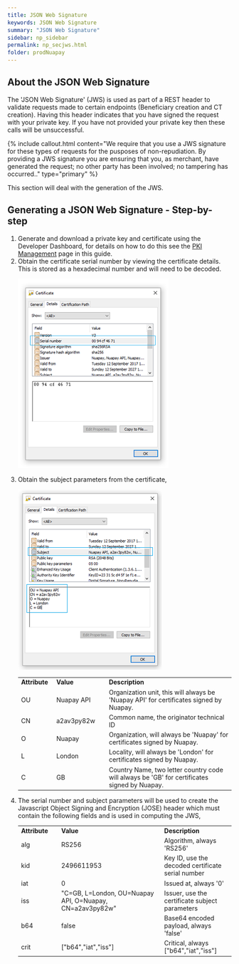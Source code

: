 ```yaml
---
title: JSON Web Signature
keywords: JSON Web Signature
summary: "JSON Web Signature"
sidebar: np_sidebar
permalink: np_secjws.html
folder: prodNuapay
---
```


## About the JSON Web Signature

The 'JSON Web Signature' (JWS) is used as part of a REST header to validate requests made to certain endpoints (Beneficiary creation and CT creation). Having this header indicates that you have signed the request with your private key. If you have not provided your private key then these calls will be unsuccessful. 

{% include callout.html content="We require that you use a JWS signature for these types of requests for the pusposes of non-repudiation. By providing a JWS signature you are ensuring that you, as merchant, have generated the request; no other party has been involved; no tampering has occurred.." type="primary" %} 


This section will deal with the generation of the JWS.

## Generating a JSON Web Signature - Step-by-step

<ol>
	<li value="1">Generate and download a private key and certificate using the Developer Dashboard, for details on how to do this see the <a href="np_secpkidevdashboard.html">PKI Management</a> page in this guide.</li>
	<li value="2">Obtain the certificate serial number by viewing the certificate details. This is stored as a hexadecimal number and will need to be decoded.</li>
	<p>
		<img src="images/ViewCertificate.png" />
	</p>
	<li value="3">Obtain the subject parameters from the certificate,</li>
	<p>
		<img src="images/viewCertificate2.PNG" />
	</p>
	<table style="width: 100%;mc-table-style: url('Resources/TableStyles/Simple.css');" class="TableStyle-Simple" cellspacing="0">
		<col style="width: 101px;" class="TableStyle-Simple-Column-Column1" />
		<col style="width: 198px;" class="TableStyle-Simple-Column-Column1" />
		<col style="width: 1140px;" class="TableStyle-Simple-Column-Column1" />
		<tbody>
			<tr>
				<td>
					<b>Attribute</b>
				</td>
				<td>
					<b>Value</b>
				</td>
				<td>
					<b>Description</b>
				</td>
			</tr>
			<tr>
				<td>OU</td>
				<td>Nuapay API</td>
				<td>Organization unit, this will always be 'Nuapay API' for certificates signed by Nuapay.</td>
			</tr>
			<tr>
				<td>CN</td>
				<td>a2av3py82w</td>
				<td>Common name, the originator technical ID</td>
			</tr>
			<tr>
				<td>O</td>
				<td>Nuapay</td>
				<td>Organization, will always be 'Nuapay' for certificates signed by Nuapay.</td>
			</tr>
			<tr>
				<td>L</td>
				<td>London</td>
				<td>Locality, will always be 'London' for certificates signed by Nuapay.</td>
			</tr>
			<tr>
				<td>C</td>
				<td>GB</td>
				<td>Country Name, two letter country code will always be 'GB' for certificates signed by Nuapay.</td>
			</tr>
		</tbody>
	</table>
	<li value="4">The serial number and subject parameters will be used to create the Javascript Object Signing and Encryption (JOSE) header which must contain the following fields and is used in computing the JWS,</li>
	<table style="width" cellspacing="0">
		<col style="width: 103px;"  />
		<col style="width: 308px;" />
		<col style="width: 33%;"  />
		<tbody>
			<tr>
				<td>
					<b>Attribute</b>
				</td>
				<td>
					<b>Value</b>
				</td>
				<td>
					<b>Description</b>
				</td>
			</tr>
			<tr>
				<td>alg</td>
				<td>RS256</td>
				<td>Algorithm, always 'RS256'</td>
			</tr>
			<tr>
				<td>kid</td>
				<td>2496611953</td>
				<td>Key&#160;ID, use the decoded certificate serial number</td>
			</tr>
			<tr>
				<td>iat</td>
				<td>0</td>
				<td>Issued at, always '0'</td>
			</tr>
			<tr>
				<td>iss</td>
				<td>"C=GB, L=London, OU=Nuapay API, O=Nuapay, CN=a2av3py82w"</td>
				<td>Issuer, use the certificate subject parameters</td>
			</tr>
			<tr>
				<td>b64</td>
				<td>false</td>
				<td>Base64 encoded payload, always 'false'</td>
			</tr>
			<tr>
				<td>crit</td>
				<td>["b64","iat","iss"]</td>
				<td>Critical, always ["b64","iat","iss"]</td>
			</tr>
		</tbody>
	</table>
	
   